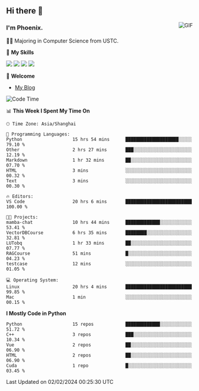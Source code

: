 ## Hi there 👋
<img align="right" alt="GIF" src="https://raw.githubusercontent.com/JoeyBling/JoeyBling/master/pic/pusheencode.gif" />

### I'm Phoenix.

👨‍🎓 Majoring in Computer Science from USTC.

🌟 **My Skills**

![](https://img.shields.io/badge/-Python-3e74a2?style=flat-square&logo=Python&logoColor=fff)
![](https://img.shields.io/badge/-C++-9f62a5?style=flat&logo=cplusplus&logoColor=white)
![](https://img.shields.io/badge/-Linux-185886?style=flat-square&logo=Linux&logoColor=fff)
![](https://img.shields.io/badge/-Rust-ff4136?style=flat-square&logo=Rust&logoColor=fff)

💬 **Welcome**

- [My Blog](https://ysy-phoenix.github.io/)

<!--START_SECTION:waka-->
![Code Time](http://img.shields.io/badge/Code%20Time-544%20hrs%2045%20mins-blue)

📊 **This Week I Spent My Time On** 

```text
🕑︎ Time Zone: Asia/Shanghai

💬 Programming Languages: 
Python                   15 hrs 54 mins      ████████████████████░░░░░   79.10 % 
Other                    2 hrs 27 mins       ███░░░░░░░░░░░░░░░░░░░░░░   12.19 % 
Markdown                 1 hr 32 mins        ██░░░░░░░░░░░░░░░░░░░░░░░   07.70 % 
HTML                     3 mins              ░░░░░░░░░░░░░░░░░░░░░░░░░   00.32 % 
Text                     3 mins              ░░░░░░░░░░░░░░░░░░░░░░░░░   00.30 % 

🔥 Editors: 
VS Code                  20 hrs 6 mins       █████████████████████████   100.00 % 

🐱‍💻 Projects: 
mamba-chat               10 hrs 44 mins      █████████████░░░░░░░░░░░░   53.41 % 
VectorDBCourse           6 hrs 35 mins       ████████░░░░░░░░░░░░░░░░░   32.81 % 
LUTobq                   1 hr 33 mins        ██░░░░░░░░░░░░░░░░░░░░░░░   07.77 % 
RAGCourse                51 mins             █░░░░░░░░░░░░░░░░░░░░░░░░   04.23 % 
testcase                 12 mins             ░░░░░░░░░░░░░░░░░░░░░░░░░   01.05 % 

💻 Operating System: 
Linux                    20 hrs 4 mins       █████████████████████████   99.85 % 
Mac                      1 min               ░░░░░░░░░░░░░░░░░░░░░░░░░   00.15 % 
```

**I Mostly Code in Python** 

```text
Python                   15 repos            █████████████░░░░░░░░░░░░   51.72 % 
C++                      3 repos             ███░░░░░░░░░░░░░░░░░░░░░░   10.34 % 
Vue                      2 repos             ██░░░░░░░░░░░░░░░░░░░░░░░   06.90 % 
HTML                     2 repos             ██░░░░░░░░░░░░░░░░░░░░░░░   06.90 % 
Cuda                     1 repo              █░░░░░░░░░░░░░░░░░░░░░░░░   03.45 % 
```




 Last Updated on 02/02/2024 00:25:30 UTC
<!--END_SECTION:waka-->

<!--
**ysy-phoenix/ysy-phoenix** is a ✨ _special_ ✨ repository because its `README.md` (this file) appears on your GitHub profile.

Here are some ideas to get you started:

- 🔭 I’m currently working on ...
- 🌱 I’m currently learning ...
- 👯 I’m looking to collaborate on ...
- 🤔 I’m looking for help with ...
- 💬 Ask me about ...
- 📫 How to reach me: ...
- 😄 Pronouns: ...
- ⚡ Fun fact: ...
-->
